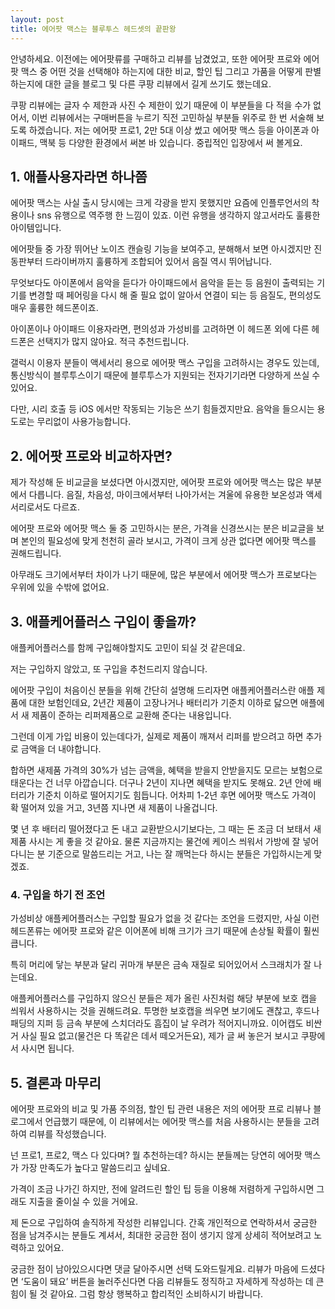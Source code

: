 ```yaml
---
layout: post
title: 에어팟 맥스는 블루투스 헤드셋의 끝판왕
---
```


안녕하세요. 이전에는 에어팟류를 구매하고 리뷰를 남겼었고, 또한 에어팟 프로와 에어팟 맥스 중 어떤 것을 선택해야 하는지에 대한 비교, 할인 팁 그리고 가품을 어떻게 판별하는지에 대한 글을 블로그 및 다른 쿠팡 리뷰에서 길게 쓰기도 했는데요. 

쿠팡 리뷰에는 글자 수 제한과 사진 수 제한이 있기 때문에 이 부분들을 다 적을 수가 없어서, 이번 리뷰에서는 구매버튼을 누르기 직전 고민하실 부분들 위주로 한 번 서술해 보도록 하겠습니다. 저는 에어팟 프로1, 2만 5대 이상 썼고 에어팟 맥스 등을 아이폰과 아이패드, 맥북 등 다양한 환경에서 써본 바 있습니다. 중립적인 입장에서 써 볼게요.




<h2>1. 애플사용자라면 하나쯤</h2>
에어팟 맥스는 사실 출시 당시에는 크게 각광을 받지 못했지만 요즘에 인플루언서의 착용이나 sns 유행으로 역주행 한 느낌이 있죠. 이런 유행을 생각하지 않고서라도 훌륭한 아이템입니다. 

에어팟들 중 가장 뛰어난 노이즈 캔슬링 기능을 보여주고, 분해해서 보면 아시겠지만 진동판부터 드라이버까지 훌륭하게 조합되어 있어서 음질 역시 뛰어납니다. 

무엇보다도 아이폰에서 음악을 듣다가 아이패드에서 음악을 듣는 등 음원이 출력되는 기기를 변경할 때 페어링을 다시 해 줄 필요 없이 알아서 연결이 되는 등 음질도, 편의성도 매우 훌륭한 헤드폰이죠. 

아이폰이나 아이패드 이용자라면, 편의성과 가성비를 고려하면 이 헤드폰 외에 다른 헤드폰은 선택지가 많지 않아요. 적극 추천드립니다. 

갤럭시 이용자 분들이 액세서리 용으로 에어팟 맥스 구입을 고려하시는 경우도 있는데, 통신방식이 블루투스이기 때문에 블루투스가 지원되는 전자기기라면 다양하게 쓰실 수 있어요. 

다만, 시리 호출 등 iOS 에서만 작동되는 기능은 쓰기 힘들겠지만요. 음악을 들으시는 용도로는 무리없이 사용가능합니다.


<h2>2. 에어팟 프로와 비교하자면?</h2>
제가 작성해 둔 비교글을 보셨다면 아시겠지만, 에어팟 프로와 에어팟 맥스는 많은 부분에서 다릅니다. 음질, 차음성, 마이크에서부터 나아가서는 겨울에 유용한 보온성과 액세서리로서도 다르죠. 

에어팟 프로와 에어팟 맥스 둘 중 고민하시는 분은, 가격을 신경쓰시는 분은 비교글을 보며 본인의 필요성에 맞게 천천히 골라 보시고, 가격이 크게 상관 없다면 에어팟 맥스를 권해드립니다. 

아무래도 크기에서부터 차이가 나기 때문에, 많은 부분에서 에어팟 맥스가 프로보다는 우위에 있을 수밖에 없어요.



<h2>3. 애플케어플러스 구입이 좋을까?</h2>
애플케어플러스를 함께 구입해야할지도 고민이 되실 것 같은데요. 

저는 구입하지 않았고, 또 구입을 추천드리지 않습니다. 

에어팟 구입이 처음이신 분들을 위해 간단히 설명해 드리자면 애플케어플러스란 애플 제품에 대한 보험인데요, 2년간 제품이 고장나거나 배터리가 기준치 이하로 닳으면 애플에서 새 제품이 준하는 리퍼제품으로 교환해 준다는 내용입니다. 

그런데 이게 가입 비용이 있는데다가, 실제로 제품이 깨져서 리퍼를 받으려고 하면 추가로 금액을 더 내야합니다. 

합하면 새제품 가격의 30%가 넘는 금액을, 혜택을 받을지 안받을지도 모르는 보험으로 태운다는 건 너무 아깝습니다. 더구나 2년이 지나면 혜택을 받지도 못해요. 2년 안에 배터리가 기준치 이하로 떨어지기도 힘듭니다. 어차피 1-2년 후면 에어팟 맥스도 가격이 확 떨어져 있을 거고, 3년쯤 지나면 새 제품이 나올겁니다. 

몇 년 후 배터리 떨어졌다고 돈 내고 교환받으시기보다는, 그 때는 돈 조금 더 보태서 새 제품 사시는 게 좋을 것 같아요. 물론 지금까지는 물건에 케이스 씌워서 가방에 잘 넣어다니는 분 기준으로 말씀드리는 거고, 나는 잘 깨먹는다 하시는 분들은 가입하시는게 맞겠죠.


<h3>4. 구입을 하기 전 조언</h3>
가성비상 애플케어플러스는 구입할 필요가 없을 것 같다는 조언을 드렸지만, 사실 이런 헤드폰류는 에어팟 프로와 같은 이어폰에 비해 크기가 크기 때문에 손상될 확률이 훨씬 큽니다. 

특히 머리에 닿는 부분과 달리 귀마개 부분은 금속 재질로 되어있어서 스크래치가 잘 나는데요. 

애플케어플러스를 구입하지 않으신 분들은 제가 올린 사진처럼 해당 부분에 보호 캡을 씌워서 사용하시는 것을 권해드려요. 투명한 보호캡을 씌우면 보기에도 괜찮고, 후드나 패딩의 지퍼 등 금속 부분에 스치더라도 흠집이 날 우려가 적어지니까요. 이어캡도 비싼 거 사실 필요 없고(물건은 다 똑같은 데서 떼오거든요), 제가 글 써 놓은거 보시고 쿠팡에서 사시면 됩니다.



<h2>5. 결론과 마무리</h2>
에어팟 프로와의 비교 및 가품 주의점, 할인 팁 관련 내용은 저의 에어팟 프로 리뷰나 블로그에서 언급했기 때문에, 이 리뷰에서는 에어팟 맥스를 처음 사용하시는 분들을 고려하여 리뷰를 작성했습니다. 

넌 프로1, 프로2, 맥스 다 있다며? 뭘 추천하는데? 하시는 분들께는 당연히 에어팟 맥스가 가장 만족도가 높다고 말씀드리고 싶네요.

가격이 조금 나가긴 하지만, 전에 알려드린 할인 팁 등을 이용해 저렴하게 구입하시면 그래도 지출을 줄이실 수 있을 거에요.

제 돈으로 구입하여 솔직하게 작성한 리뷰입니다. 간혹 개인적으로 연락하셔서 궁금한 점을 남겨주시는 분들도 계셔서, 최대한 궁금한 점이 생기지 않게 상세히 적어보려고 노력하고 있어요. 

궁금한 점이 남아있으시다면 댓글 달아주시면 선택 도와드릴게요. 리뷰가 마음에 드셨다면 ‘도움이 돼요’ 버튼을 눌러주신다면 다음 리뷰들도 정직하고 자세하게 작성하는 데 큰 힘이 될 것 같아요. 그럼 항상 행복하고 합리적인 소비하시기 바랍니다.